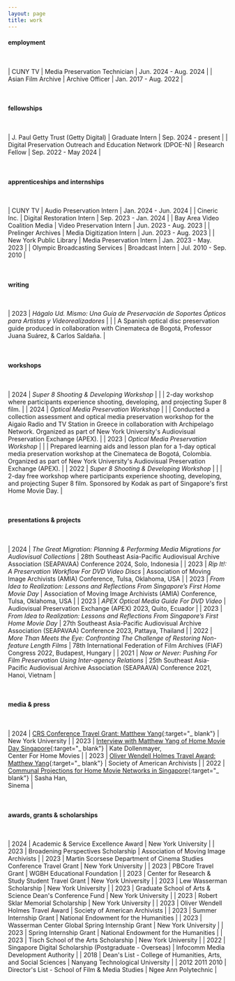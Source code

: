 ```yaml
---
layout: page
title: work
---
```


<h4>employment</h4>
<br>

| CUNY TV | Media Preservation Technician | Jun. 2024 - Aug. 2024 |
| Asian Film Archive | Archive Officer | Jan. 2017 - Aug. 2022 |

<br>
<h4>fellowships</h4>
<br>

| J. Paul Getty Trust (Getty Digital) | Graduate Intern | Sep. 2024 - present |
| Digital Preservation Outreach and Education Network (DPOE-N) | Research Fellow | Sep. 2022 - May 2024 |

<br>
<h4>apprenticeships and internships</h4>
<br>

| CUNY TV | Audio Preservation Intern | Jan. 2024 - Jun. 2024 |
| Cineric Inc. | Digital Restoration Intern | Sep. 2023 - Jan. 2024 |
| Bay Area Video Coalition Media | Video Preservation Intern | Jun. 2023 - Aug. 2023 |
| Prelinger Archives | Media Digitization Intern | Jun. 2023 - Aug. 2023 |
| New York Public Library | Media Preservation Intern | Jan. 2023 - May. 2023 |
| Olympic Broadcasting Services | Broadcast Intern | Jul. 2010 - Sep. 2010 |

<br>
<h4>writing</h4>
<br>

| 2023 | _Hágalo Ud. Mismo: Una Guía de Preservación de Soportes Ópticos para Artistas y Videorealizadores_ |
| | A Spanish optical disc preservation guide produced in collaboration with Cinemateca de Bogotá, Professor Juana Suárez, & Carlos Saldaña. |

<br>
<h4>workshops</h4>
<br>

| 2024 | _Super 8 Shooting & Developing Workshop_ |
| | 2-day workshop where participants experience shooting, developing, and projecting Super 8 film. |
| 2024 | _Optical Media Preservation Workshop_ |
| | Conducted a collection assessment and optical media preservation workshop for the Aigaio Radio and TV Station in Greece in collaboration with Archipelago Network. Organized as part of New York University's Audiovisual Preservation Exchange (APEX). |
| 2023 | _Optical Media Preservation Workshop_ |
| | Prepared learning aids and lesson plan for a 1-day optical media preservation workshop at the Cinemateca de Bogotá, Colombia. Organized as part of New York University's Audiovisual Preservation Exchange (APEX). |
| 2022 | _Super 8 Shooting & Developing Workshop_ |
| | 2-day free workshop where participants experience shooting, developing, and projecting Super 8 film. Sponsored by Kodak as part of Singapore's first Home Movie Day. |

<br>
<h4>presentations & projects</h4>
<br>

| 2024 | _The Great Migration: Planning & Performing Media Migrations for Audiovisual Collections_ | 28th Southeast Asia-Pacific Audiovisual Archive Association (SEAPAVAA) Conference 2024, Solo, Indonesia |
| 2023 | _Rip It!: A Preservation Workflow For DVD Video Discs_ | Association of Moving Image Archivists (AMIA) Conference, Tulsa, Oklahoma, USA |
| 2023 | _From Idea to Realization: Lessons and Reflections From Singapore’s First Home Movie Day_ | Association of Moving Image Archivists (AMIA) Conference, Tulsa, Oklahoma, USA |
| 2023 | _APEX Optical Media Guide For DVD Video_ | Audiovisual Preservation Exchange (APEX) 2023, Quito, Ecuador |
| 2023 | _From Idea to Realization: Lessons and Reflections From Singapore’s First Home Movie Day_ | 27th Southeast Asia-Pacific Audiovisual Archive Association (SEAPAVAA) Conference 2023, Pattaya, Thailand |
| 2022 | _More Than Meets the Eye: Confronting The Challenge of Restoring Non-feature Length Films_ | 78th International Federation of Film Archives (FIAF) Congress 2022, Budapest, Hungary |
| 2021 | _Now or Never: Pushing For Film Preservation Using Inter-agency Relations_ | 25th Southeast Asia-Pacific Audiovisual Archive Association (SEAPAAVA) Conference 2021, Hanoi, Vietnam |

<br>
<h4>media & press</h4>
<br>

| 2024 | [CRS Conference Travel Grant: Matthew Yang](https://tisch.nyu.edu/research-study/news/crs-student-travel-grant--matthew-yang){:target="\_ blank"} | New York University |
| 2023 | [Interview with Matthew Yang of Home Movie Day Singapore](https://www.centerforhomemovies.org/interview-with-matthew-yang-of-home-movie-day-singapore/){:target="\_ blank"} | Kate Dollenmayer,<br> Center For Home Movies |
| 2023 | [Oliver Wendell Holmes Travel Award: Matthew Yang](https://www2.archivists.org/recipients/oliver-wendell-holmes-travel-award-matthew-yang){:target="\_ blank"} | Society of American Archivists |
| 2022 | [Communal Projections for Home Movie Networks in Singapore](https://www.sinema.sg/2022/11/03/communal-projections-for-home-movie-networks-in-singapore/){:target="\_ blank"} | Sasha Han,<br> Sinema |

<br>
<h4>awards, grants & scholarships</h4>
<br>

| 2024 | Academic & Service Excellence Award | New York University |
| 2023 | Broadening Perspectives Scholarship | Association of Moving Image Archivists |
| 2023 | Martin Scorsese Department of Cinema Studies Conference Travel Grant | New York University |
| 2023 | PBCore Travel Grant | WGBH Educational Foundation |
| 2023 | Center for Research & Study Student Travel Grant | New York University |
| 2023 | Lew Wasserman Scholarship | New York University |
| 2023 | Graduate School of Arts & Science Dean's Conference Fund | New York University |
| 2023 | Robert Sklar Memorial Scholarship | New York University |
| 2023 | Oliver Wendell Holmes Travel Award | Society of American Archivists |
| 2023 | Summer Internship Grant | National Endowment for the Humanities |
| 2023 | Wasserman Center Global Spring Internship Grant | New York University |
| 2023 | Spring Internship Grant | National Endowment for the Humanities |
| 2023 | Tisch School of the Arts Scholarship | New York University |
| 2022 | Singapore Digital Scholarship (Postgraduate - Overseas) | Infocomm Media Development Authority |
| 2018 | Dean's List - College of Humanities, Arts, and Social Sciences | Nanyang Technological University |
| 2012 2011 2010 | Director's List - School of Film & Media Studies | Ngee Ann Polytechnic |

<br>

<!-- <p class="message">
  Hey there! This page is included as an example. Feel free to customize it for your own use upon downloading. Carry on!
</p>

Celeste is a lightweight Jekyll theme that features a minimalist, content-first design. It places your content center stage and lets your readers view them in a clutter-free environment without visual distractions. It is based on [Poole](https://github.com/poole/poole), the Jekyll butler, by [@mdo](https://twitter.com/mdo).

In addition to using Poole as its foundation, Celeste is also built using the following open-source projects:

* [normalize.css](http://necolas.github.io/normalize.css/), a modern, HTML5-ready alternative to CSS resets.
* [Font Awesome](https://fontawesome.com/v4.7.0/), the iconic font and CSS toolkit.
* [Hover.css](http://ianlunn.github.io/Hover/), a collection of CSS3 powered hover effects.

Celeste is <i class="fa fa-code"></i> with <i class="fa fa-heart"></i> by [@nicoelayda](https://github.com/nicoelayda). Learn more and contribute on [GitHub](https://github.com/nicoelayda/celeste).

Have questions or suggestions? Feel free to [open an issue on GitHub](https://github.com/nicoelayda/celeste/issues/new) or [ask me on Twitter](https://twitter.com/nicoelayda).

Thanks for reading! -->
